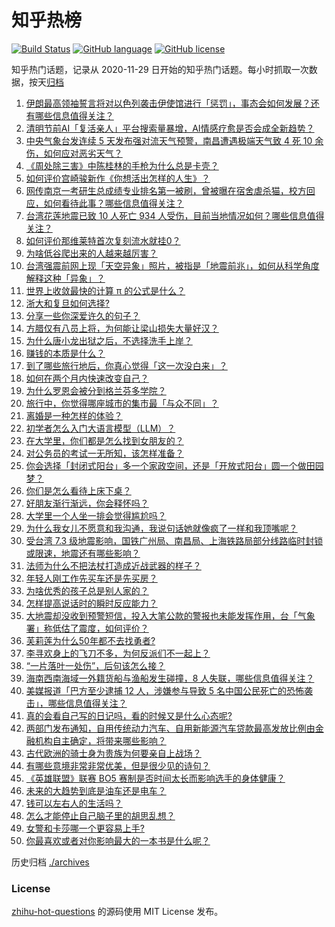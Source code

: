 # 知乎热榜
[![Build Status](https://github.com/ToWeLong/zhihu-hot-questions/workflows/CI/badge.svg)](https://github.com/ToWeLong/zhihu-hot-questions/actions)
[![GitHub language](https://img.shields.io/badge/language-golang-orange.svg)](https://golang.org/)
[![GitHub license](https://img.shields.io/github/license/ToWeLong/zhihu-hot-questions)](https://github.com/ToWeLong/zhihu-hot-questions/blob/main/LICENSE)

知乎热门话题，记录从 2020-11-29 日开始的知乎热门话题。每小时抓取一次数据，按天[归档](./archives)

<!-- BEGIN -->

1. [伊朗最高领袖誓言将对以色列袭击伊使馆进行「惩罚」，事态会如何发展？还有哪些信息值得关注？](https://www.zhihu.com/question/651434260)
1. [清明节前AI「复活亲人」平台搜索量暴增，AI情感疗愈是否会成全新趋势？](https://www.zhihu.com/question/651457769)
1. [中央气象台发连续 5 天发布强对流天气预警，南昌遭遇极端天气致 4 死 10 余伤，如何应对恶劣天气？](https://www.zhihu.com/question/651468960)
1. [《周处除三害》中陈桂林的手枪为什么总是卡壳？](https://www.zhihu.com/question/646340476)
1. [如何评价宫崎骏新作《你想活出怎样的人生》？](https://www.zhihu.com/question/651357776)
1. [网传南京一考研生总成绩专业排名第一被刷，曾被曝在宿舍虐杀猫，校方回应，如何看待此事？哪些信息值得关注？](https://www.zhihu.com/question/651493066)
1. [台湾花莲地震已致 10 人死亡 934 人受伤，目前当地情况如何？哪些信息值得关注？](https://www.zhihu.com/question/651479772)
1. [如何评价那维莱特首次复刻流水就挂0？](https://www.zhihu.com/question/651453185)
1. [为啥低谷爬出来的人越来越厉害？](https://www.zhihu.com/question/651026305)
1. [台湾强震前网上现「天空异象」照片，被指是「地震前兆」，如何从科学角度解释这种「异象」？](https://www.zhihu.com/question/651516653)
1. [世界上收敛最快的计算 π 的公式是什么？](https://www.zhihu.com/question/318010986)
1. [浙大和复旦如何选择?](https://www.zhihu.com/question/651083688)
1. [分享一些你深爱许久的句子？](https://www.zhihu.com/question/651277314)
1. [方腊仅有八员上将，为何能让梁山损失大量好汉？](https://www.zhihu.com/question/532933381)
1. [为什么唐小龙出狱之后，不选择洗手上岸？](https://www.zhihu.com/question/584383155)
1. [赚钱的本质是什么？](https://www.zhihu.com/question/63007253)
1. [到了哪些旅行地后，你真心觉得「这一次没白来」？](https://www.zhihu.com/question/647555777)
1. [如何在两个月内快速改变自己？](https://www.zhihu.com/question/451986493)
1. [为什么罗恩会被分到格兰芬多学院？](https://www.zhihu.com/question/489643957)
1. [旅行中，你觉得哪座城市的集市最「与众不同」？](https://www.zhihu.com/question/648669807)
1. [离婚是一种怎样的体验？](https://www.zhihu.com/question/27601720)
1. [初学者怎么入门大语言模型（LLM）？](https://www.zhihu.com/question/644285055)
1. [在大学里，你们都是怎么找到女朋友的？](https://www.zhihu.com/question/61419063)
1. [对公务员的考试一无所知，该怎样准备？](https://www.zhihu.com/question/321438898)
1. [你会选择「封闭式阳台」多一个家政空间，还是「开放式阳台」圆一个做田园梦？](https://www.zhihu.com/question/647385548)
1. [你们是怎么看待上床下桌？](https://www.zhihu.com/question/61187448)
1. [好朋友渐行渐远，你会释怀吗？](https://www.zhihu.com/question/644044756)
1. [大学里一个人坐一排会觉得尴尬吗？](https://www.zhihu.com/question/647825634)
1. [为什么我女儿不愿意和我沟通，我说句话她就像疯了一样和我顶嘴呢？](https://www.zhihu.com/question/651219562)
1. [受台湾 7.3 级地震影响，国铁广州局、南昌局、上海铁路局部分线路临时封锁或限速，地震还有哪些影响？](https://www.zhihu.com/question/651439061)
1. [法师为什么不把法杖打造成近战武器的样子？](https://www.zhihu.com/question/630533156)
1. [年轻人刚工作先买车还是先买房？](https://www.zhihu.com/question/645170291)
1. [为啥优秀的孩子总是别人家的？](https://www.zhihu.com/question/645385110)
1. [怎样提高说话时的瞬时反应能力？](https://www.zhihu.com/question/20733826)
1. [大地震却没收到预警短信，投入大笔公款的警报也未能发挥作用，台「气象署」称低估了震度，如何评价？](https://www.zhihu.com/question/651489943)
1. [芙莉莲为什么50年都不去找勇者?](https://www.zhihu.com/question/642793773)
1. [李寻欢身上的飞刀不多，为何反派们不一起上？](https://www.zhihu.com/question/622346804)
1. [“一片落叶一处伤”，后句该怎么接？](https://www.zhihu.com/question/651351963)
1. [海南西南海域一外籍货船与渔船发生碰撞，8 人失联，哪些信息值得关注？](https://www.zhihu.com/question/651538044)
1. [美媒报道「巴方至少逮捕 12 人，涉嫌参与导致 5 名中国公民死亡的恐怖袭击」，哪些信息值得关注？](https://www.zhihu.com/question/651405414)
1. [真的会看自己写的日记吗，看的时候又是什么心态呢?](https://www.zhihu.com/question/633909100)
1. [两部门发布通知，自用传统动力汽车、自用新能源汽车贷款最高发放比例由金融机构自主确定，将带来哪些影响？](https://www.zhihu.com/question/651492597)
1. [古代欧洲的骑士身为贵族为何要亲自上战场？](https://www.zhihu.com/question/394414866)
1. [有哪些意境非常非常优美，但是很少见的诗句？](https://www.zhihu.com/question/651277383)
1. [《英雄联盟》联赛 BO5 赛制是否时间太长而影响选手的身体健康？](https://www.zhihu.com/question/651243604)
1. [未来的大趋势到底是油车还是电车？](https://www.zhihu.com/question/620118718)
1. [钱可以左右人的生活吗？](https://www.zhihu.com/question/610031701)
1. [怎么才能停止自己脑子里的胡思乱想？](https://www.zhihu.com/question/286764525)
1. [女警和卡莎哪一个更容易上手?](https://www.zhihu.com/question/356506238)
1. [你最喜欢或者对你影响最大的一本书是什么呢？](https://www.zhihu.com/question/650469640)

<!-- END -->

历史归档 [./archives](./archives)


### License
[zhihu-hot-questions](https://github.com/towelong/zhihu-hot-questions) 的源码使用 MIT License 发布。